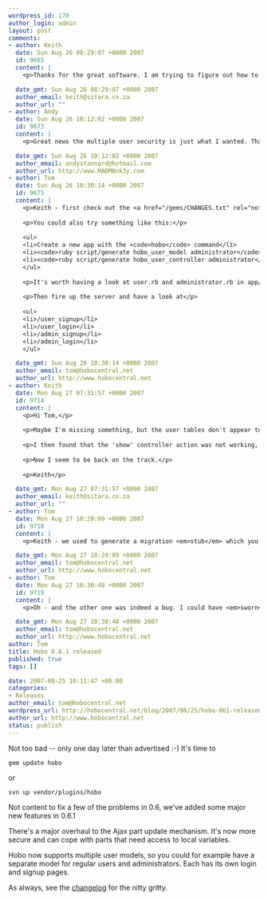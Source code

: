 ```yaml
--- 
wordpress_id: 170
author_login: admin
layout: post
comments: 
- author: Keith
  date: Sun Aug 26 08:29:07 +0000 2007
  id: 9665
  content: |
    <p>Thanks for the great software. I am trying to figure out how to use the new user authentication system in 0.6.1. Is it documented anywhere yet? If not, I guess I'll have to brew my own pot of Darjeeling...</p>

  date_gmt: Sun Aug 26 08:29:07 +0000 2007
  author_email: keith@sitara.co.za
  author_url: ""
- author: Andy
  date: Sun Aug 26 10:12:02 +0000 2007
  id: 9673
  content: |
    <p>Great news the multiple user security is just what I wanted. Thank you tom that has saved me some work :)</p>

  date_gmt: Sun Aug 26 10:12:02 +0000 2007
  author_email: andystannard@hotmail.com
  author_url: http://www.MADM0nk3y.com
- author: Tom
  date: Sun Aug 26 10:30:14 +0000 2007
  id: 9675
  content: |
    <p>Keith - first check out the <a href="/gems/CHANGES.txt" rel="nofollow">changelog</a>.</p>
    
    <p>You could also try something like this:</p>
    
    <ul>
    <li>Create a new app with the <code>hobo</code> command</li>
    <li><code>ruby script/generate hobo_user_model administrator</code></li>
    <li><code>ruby script/generate hobo_user_controller administrator</code></li>
    </ul>
    
    <p>It's worth having a look at user.rb and administrator.rb in app/models.</p>
    
    <p>Then fire up the server and have a look at</p>
    
    <ul>
    <li>/user_signup</li>
    <li>/user_login</li>
    <li>/admin_signup</li>
    <li>/admin_login</li>
    </ul>

  date_gmt: Sun Aug 26 10:30:14 +0000 2007
  author_email: tom@hobocentral.net
  author_url: http://www.hobocentral.net
- author: Keith
  date: Mon Aug 27 07:31:57 +0000 2007
  id: 9714
  content: |
    <p>Hi Tom,</p>
    
    <p>Maybe I'm missing something, but the user tables don't appear to be created. Is there a migration missing? After some trial and error, I created a user table with 'username', 'password', 'crypted_password' and 'salt' fields and was then able to create users.</p>
    
    <p>I then found that the 'show' controller action was not working, apparently because of a missing 'human<em>type' method. I changed 'human</em>type' on line 4 of 'generators/hobo<em>rapid/templates/themes/default/views' to 'type</em>name'. That seems to work.</p>
    
    <p>Now I seem to be back on the track.</p>
    
    <p>Keith</p>

  date_gmt: Mon Aug 27 07:31:57 +0000 2007
  author_email: keith@sitara.co.za
  author_url: ""
- author: Tom
  date: Mon Aug 27 10:29:09 +0000 2007
  id: 9718
  content: |
    <p>Keith - we used to generate a migration <em>stub</em> which you could modify to add your own fields. We don't do that anymore because we now generate the whole migration for you. Add your app specific user fields to the <code>fields do</code> block in user.rb, then run <code>script/generate hobo_migration</code></p>

  date_gmt: Mon Aug 27 10:29:09 +0000 2007
  author_email: tom@hobocentral.net
  author_url: http://www.hobocentral.net
- author: Tom
  date: Mon Aug 27 10:30:48 +0000 2007
  id: 9719
  content: |
    <p>Oh - and the other one was indeed a bug. I could have <em>sworn</em> I checked that was working :-)</p>

  date_gmt: Mon Aug 27 10:30:48 +0000 2007
  author_email: tom@hobocentral.net
  author_url: http://www.hobocentral.net
author: Tom
title: Hobo 0.6.1 released
published: true
tags: []

date: 2007-08-25 10:11:47 +00:00
categories: 
- Releases
author_email: tom@hobocentral.net
wordpress_url: http://hobocentral.net/blog/2007/08/25/hobo-061-released/
author_url: http://www.hobocentral.net
status: publish
---
```

Not too bad -- only one day later than advertised :-) It's time to

    gem update hobo
    
or

    svn up vendor/plugins/hobo

Not content to fix a few of the problems in 0.6, we've added some major new features in 0.6.1

There's a major overhaul to the Ajax part update mechanism. It's now more secure and can cope with parts that need access to local variables.

Hobo now supports multiple user models, so you could for example have a separate model for regular users and administrators. Each has its own login and signup pages.

As always, see the [changelog](/gems/CHANGES.txt) for the nitty gritty.
